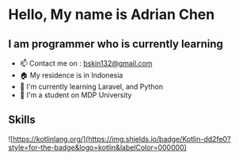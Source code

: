 # Hello, My name is Adrian Chen
## I am programmer who is currently learning
* :mailbox: Contact me on : [bskin132@gmail.com](mailto:bskin132@gmail.com)
* :house: My residence is in Indonesia
* :ledger: I'm currently learning Laravel, and Python
* :school_satchel: I'm a student on MDP University

## Skills
![https://kotlinlang.org/](https://img.shields.io/badge/Kotlin-dd2fe0?style=for-the-badge&logo=kotlin&labelColor=000000) 


<!---
Luminat3/Luminat3 is a ✨ special ✨ repository because its `README.md` (this file) appears on your GitHub profile.
You can click the Preview link to take a look at your changes.
--->
